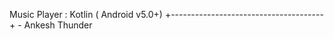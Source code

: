 Music Player : Kotlin  ( Android v5.0+)
+--------------------------------------+
            - Ankesh Thunder
